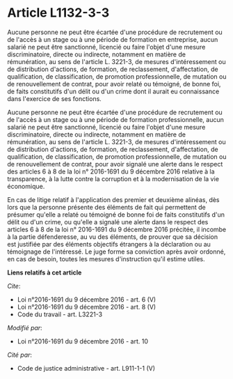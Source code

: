 # Article L1132-3-3

Aucune personne ne peut être écartée d'une procédure de recrutement ou de l'accès à un stage ou à une période de formation en
entreprise, aucun salarié ne peut être sanctionné, licencié ou faire l'objet d'une mesure discriminatoire, directe ou
indirecte, notamment en matière de rémunération, au sens de l'article L. 3221-3, de mesures d'intéressement ou de
distribution d'actions, de formation, de reclassement, d'affectation, de qualification, de classification, de promotion
professionnelle, de mutation ou de renouvellement de contrat, pour avoir relaté ou témoigné, de bonne foi, de faits
constitutifs d'un délit ou d'un crime dont il aurait eu connaissance dans l'exercice de ses fonctions. 

Aucune personne ne peut être écartée d'une procédure de recrutement ou de l'accès à un stage ou à une période de formation
professionnelle, aucun salarié ne peut être sanctionné, licencié ou faire l'objet d'une mesure discriminatoire, directe ou
indirecte, notamment en matière de rémunération, au sens de l'article L. 3221-3, de mesures d'intéressement ou de
distribution d'actions, de formation, de reclassement, d'affectation, de qualification, de classification, de promotion
professionnelle, de mutation ou de renouvellement de contrat, pour avoir signalé une alerte dans le respect des articles 6 à
8 de la loi n° 2016-1691 du 9 décembre 2016 relative à la transparence, à la lutte contre la corruption et à la modernisation
de la vie économique. 

En cas de litige relatif à l'application des premier et deuxième alinéas, dès lors que la personne présente des éléments de
fait qui permettent de présumer qu'elle a relaté ou témoigné de bonne foi de faits constitutifs d'un délit ou d'un crime, ou
qu'elle a signalé une alerte dans le respect des articles 6 à 8 de la loi n° 2016-1691 du 9 décembre 2016 précitée, il
incombe à la partie défenderesse, au vu des éléments, de prouver que sa décision est justifiée par des éléments objectifs
étrangers à la déclaration ou au témoignage de l'intéressé. Le juge forme sa conviction après avoir ordonné, en cas de
besoin, toutes les mesures d'instruction qu'il estime utiles.

**Liens relatifs à cet article**

_Cite_:

  - Loi n°2016-1691 du 9 décembre 2016 - art. 6 (V)
  - Loi n°2016-1691 du 9 décembre 2016 - art. 8 (V)
  - Code du travail - art. L3221-3

_Modifié par_:

  - Loi n°2016-1691 du 9 décembre 2016 - art. 10

_Cité par_:

  - Code de justice administrative - art. L911-1-1 (V)
